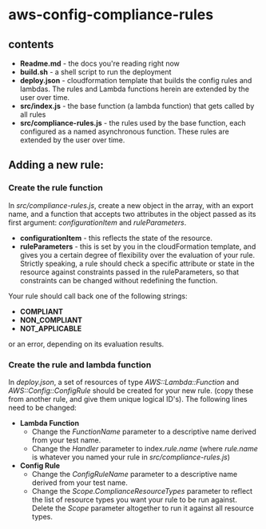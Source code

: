 # aws-config-compliance-rules

## contents

* **Readme.md** - the docs you're reading right now
* **build.sh** - a shell script to run the deployment
* **deploy.json** - cloudformation template that builds the config rules and lambdas. The rules and Lambda functions herein are extended by the user over time.
* **src/index.js** - the base function (a lambda function) that gets called by all rules
* **src/compliance-rules.js** - the rules used by the base function, each configured as a named asynchronous function. These rules are extended by the user over time.

## Adding a new rule:

### Create the rule function

In _src/compliance-rules.js_, create a new object in the array, with an export name, and a function that accepts two attributes in the object passed as its first argument: _configurationItem_ and _ruleParameters_.

* **configurationItem** - this reflects the state of the resource.
* **ruleParameters** - this is set by you in the cloudFormation template, and gives you a certain degree of flexibility over the evaluation of your rule. Strictly speaking, a rule should check a specific attribute or state in the resource against constraints passed in the ruleParameters, so that constraints can be changed without redefining the function.

Your rule should call back one of the following strings:

* **COMPLIANT**
* **NON_COMPLIANT**
* **NOT_APPLICABLE**

or an error, depending on its evaluation results.

### Create the rule and lambda function

In _deploy.json_, a set of resources of type _AWS::Lambda::Function_ and _AWS::Config::ConfigRule_ should be created for your new rule. (copy these from another rule, and give them unique logical ID's).
The following lines need to be changed:

* **Lambda Function**
    - Change the _FunctionName_ parameter to a descriptive name derived from your test name.
    - Change the _Handler_ parameter to index._rule.name_ (where _rule.name_ is whatever you named your rule in _src/compliance-rules.js_)
* **Config Rule**
    - Change the _ConfigRuleName_ parameter to a descriptive name derived from your test name.
    - Change the _Scope.ComplianceResourceTypes_ parameter to reflect the list of resource types you want your rule to be run against. Delete the _Scope_ parameter altogether to run it against all resource types.
